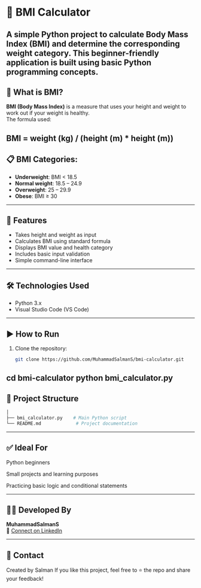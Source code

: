 # 🧮 BMI Calculator

A simple Python project to calculate Body Mass Index (BMI) and determine the corresponding weight category. This beginner-friendly application is built using basic Python programming concepts.
---

## 📌 What is BMI?

**BMI (Body Mass Index)** is a measure that uses your height and weight to work out if your weight is healthy.  
The formula used:

BMI = weight (kg) / (height (m) * height (m))
---

## 📋 BMI Categories:

- **Underweight**: BMI < 18.5  
- **Normal weight**: 18.5 – 24.9  
- **Overweight**: 25 – 29.9  
- **Obese**: BMI ≥ 30  
---
## 🚀 Features

- Takes height and weight as input
- Calculates BMI using standard formula
- Displays BMI value and health category
- Includes basic input validation
- Simple command-line interface
---
## 🛠️ Technologies Used

- Python 3.x
- Visual Studio Code (VS Code)
---
## ▶️ How to Run

1. Clone the repository:
   ```bash
   git clone https://github.com/MuhammadSalmanS/bmi-calculator.git
cd bmi-calculator
python bmi_calculator.py
---
## 📁 Project Structure

```bash
│
├── bmi_calculator.py    # Main Python script
└── README.md             # Project documentation
```
---

## ✅ Ideal For
Python beginners

Small projects and learning purposes

Practicing basic logic and conditional statements

---

## 👨‍💻 Developed By

**MuhammadSalmanS**  
📧 [Connect on LinkedIn](https://www.linkedin.com/in/muhammad-salman-50685b324/)

---

## 📧 Contact
Created by Salman
If you like this project, feel free to ⭐️ the repo and share your feedback!
